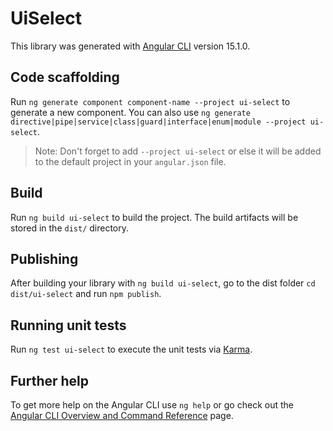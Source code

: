# UiSelect

This library was generated with [Angular CLI](https://github.com/angular/angular-cli) version 15.1.0.

## Code scaffolding

Run `ng generate component component-name --project ui-select` to generate a new component. You can also use `ng generate directive|pipe|service|class|guard|interface|enum|module --project ui-select`.
> Note: Don't forget to add `--project ui-select` or else it will be added to the default project in your `angular.json` file. 

## Build

Run `ng build ui-select` to build the project. The build artifacts will be stored in the `dist/` directory.

## Publishing

After building your library with `ng build ui-select`, go to the dist folder `cd dist/ui-select` and run `npm publish`.

## Running unit tests

Run `ng test ui-select` to execute the unit tests via [Karma](https://karma-runner.github.io).

## Further help

To get more help on the Angular CLI use `ng help` or go check out the [Angular CLI Overview and Command Reference](https://angular.io/cli) page.
